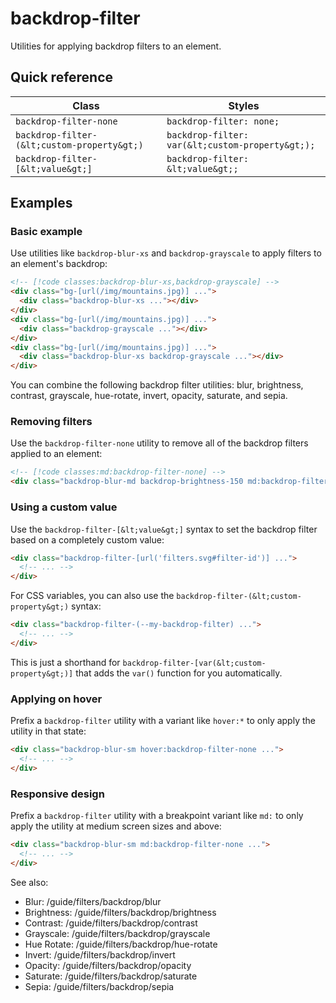 # backdrop-filter

Utilities for applying backdrop filters to an element.

## Quick reference

| Class | Styles |
|---|---|
| `backdrop-filter-none` | `backdrop-filter: none;` |
| `backdrop-filter-(&lt;custom-property&gt;)` | `backdrop-filter: var(&lt;custom-property&gt;);` |
| `backdrop-filter-[&lt;value&gt;]` | `backdrop-filter: &lt;value&gt;;` |

## Examples

### Basic example

Use utilities like `backdrop-blur-xs` and `backdrop-grayscale` to apply filters to an element's backdrop:

```html
<!-- [!code classes:backdrop-blur-xs,backdrop-grayscale] -->
<div class="bg-[url(/img/mountains.jpg)] ...">
  <div class="backdrop-blur-xs ..."></div>
</div>
<div class="bg-[url(/img/mountains.jpg)] ...">
  <div class="backdrop-grayscale ..."></div>
</div>
<div class="bg-[url(/img/mountains.jpg)] ...">
  <div class="backdrop-blur-xs backdrop-grayscale ..."></div>
</div>
```

You can combine the following backdrop filter utilities: blur, brightness, contrast, grayscale, hue-rotate, invert, opacity, saturate, and sepia.

### Removing filters

Use the `backdrop-filter-none` utility to remove all of the backdrop filters applied to an element:

```html
<!-- [!code classes:md:backdrop-filter-none] -->
<div class="backdrop-blur-md backdrop-brightness-150 md:backdrop-filter-none"></div>
```

### Using a custom value

Use the `backdrop-filter-[&lt;value&gt;]` syntax to set the backdrop filter based on a completely custom value:

```html
<div class="backdrop-filter-[url('filters.svg#filter-id')] ...">
  <!-- ... -->
</div>
```

For CSS variables, you can also use the `backdrop-filter-(&lt;custom-property&gt;)` syntax:

```html
<div class="backdrop-filter-(--my-backdrop-filter) ...">
  <!-- ... -->
</div>
```

This is just a shorthand for `backdrop-filter-[var(&lt;custom-property&gt;)]` that adds the `var()` function for you automatically.

### Applying on hover

Prefix a `backdrop-filter` utility with a variant like `hover:*` to only apply the utility in that state:

```html
<div class="backdrop-blur-sm hover:backdrop-filter-none ...">
  <!-- ... -->
</div>
```


### Responsive design

Prefix a `backdrop-filter` utility with a breakpoint variant like `md:` to only apply the utility at medium screen sizes and above:

```html
<div class="backdrop-blur-sm md:backdrop-filter-none ...">
  <!-- ... -->
</div>
```


See also:
- Blur: /guide/filters/backdrop/blur
- Brightness: /guide/filters/backdrop/brightness
- Contrast: /guide/filters/backdrop/contrast
- Grayscale: /guide/filters/backdrop/grayscale
- Hue Rotate: /guide/filters/backdrop/hue-rotate
- Invert: /guide/filters/backdrop/invert
- Opacity: /guide/filters/backdrop/opacity
- Saturate: /guide/filters/backdrop/saturate
- Sepia: /guide/filters/backdrop/sepia

